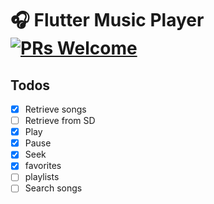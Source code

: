 # 🎧 Flutter Music Player [![PRs Welcome](https://img.shields.io/badge/PRs-welcome-brightgreen.svg?style=flat-square)](http://makeapullrequest.com)


## Todos

- [x] Retrieve songs
- [ ] Retrieve from SD
- [x] Play
- [x] Pause
- [x] Seek
- [x] favorites
- [ ] playlists
- [ ] Search songs